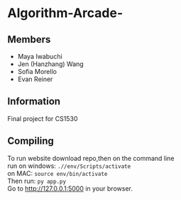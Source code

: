 # Algorithm-Arcade-

## Members

- Maya Iwabuchi
- Jen (Hanzhang) Wang
- Sofia Morello
- Evan Reiner

## Information
Final project for CS1530

## Compiling
To run website download repo,then on the command line      
run on windows: `.//env/Scripts/activate`     
    on MAC: `source env/bin/activate`         
Then run: `py app.py`      
Go to  http://127.0.0.1:5000 in your browser.         

